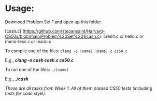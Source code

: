 # Usage:
Download Problem Set 1 and open up this folder.

[cash.c] (https://github.com/stepansaint/Harvard-CS50x/blob/main/Problem%20Set%201/cash.c). 
credit.c _or_ hello.c _or_ mario-less.c _or_ mario.c

To compile one of the files: `clang -o (name) (name).c cs50.c`

E.g., ***clang -o cash cash.c cs50.c***

To run one of the files: `./(name)`

E.g., ***./cash***

_These are all tasks from Week 1. All of them passed CS50 tests (including tests for code style)._
